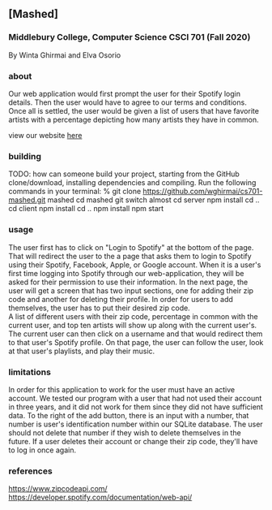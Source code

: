 ## [Mashed]
### Middlebury College, Computer Science CSCI 701 (Fall 2020)
By Winta Ghirmai and Elva Osorio
### about
Our web application would first prompt the user for their Spotify login details. Then the user would have to agree to our terms and conditions. Once all is settled, the user would be given a list of users that have favorite artists with a percentage depicting how many artists they have in common. 

view our website [here](https://wghirmai.github.io/cs701-mashed/)

### building
TODO: how can someone build your project, starting from the GitHub clone/download, installing dependencies and compiling.
Run the following commands in your terminal:
% git clone https://github.com/wghirmai/cs701-mashed.git mashed
cd mashed
git switch almost
cd server 
npm install
cd ..
cd client 
npm install
cd ..
npm install
npm start

### usage
The user first has to click on "Login to Spotify" at the bottom of the page. That will redirect the user to the a page that asks them to login to Spotify using their Spotify, Facebook, Apple, or Google account. 
When it is a user's first time logging into Spotify through our web-application, they will be asked for their permission to use their information.
In the next page, the user will get a screen that has two input sections, one for adding their zip code and another for deleting their profile. In order for users to add themselves, the user has to put their desired zip code.  
A list of different users with their zip code, percentage in common with the current user, and top ten artists will show up along with the current user's. 
The current user can then click on a username and that would redirect them to that user's Spotify profile. On that page, the user can follow the user, look at that user's playlists, and play their music. 

### limitations
In order for this application to work for the user must have an active account. We tested our program with a user that had not used their account in three years, and it did not work for them since they did not have sufficient data.
To the right of the add button, there is an input with a number, that number is user's identification number within our SQLite database. The user should not delete that number if they wish to delete themselves in the future. If a user deletes their account or change their zip code, they'll have to log in once again.

### references
https://www.zipcodeapi.com/
https://developer.spotify.com/documentation/web-api/
